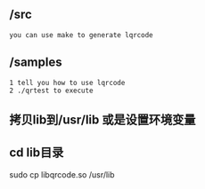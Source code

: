 ## /src
	you can use make to generate lqrcode

## /samples       
	1 tell you how to use lqrcode
	2 ./qrtest to execute  

## 拷贝lib到/usr/lib 或是设置环境变量
## cd lib目录
sudo cp libqrcode.so /usr/lib 
